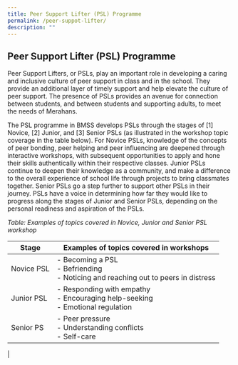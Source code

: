```yaml
---
title: Peer Support Lifter (PSL) Programme
permalink: /peer-suppot-lifter/
description: ""
---
```

## Peer Support Lifter (PSL) Programme

Peer Support Lifters, or PSLs, play an important role in developing a caring and inclusive culture of peer support in class and in the school. They provide an additional layer of timely support and help elevate the culture of peer support. The presence of PSLs provides an avenue for connection between students, and between students and supporting adults, to meet the needs of Merahans.

The PSL programme in BMSS develops PSLs through the stages of [1] Novice, [2] Junior, and [3] Senior PSLs (as illustrated in the workshop topic coverage in the table below). For Novice PSLs, knowledge of the concepts of peer bonding, peer helping and peer influencing are deepened through interactive workshops, with subsequent opportunities to apply and hone their skills authentically within their respective classes. Junior PSLs continue to deepen their knowledge as a community, and make a difference to the overall experience of school life through projects to bring classmates together. Senior PSLs go a step further to support other PSLs in their journey. PSLs have a voice in determining how far they would like to progress along the stages of Junior and Senior PSLs, depending on the personal readiness and aspiration of the PSLs.  


*Table: Examples of topics covered in Novice, Junior and Senior PSL workshop*

| Stage |Examples of topics covered in workshops| 
| -------- | -------- |
| Novice PSL     | - Becoming a PSL<br>- Befriending<br>- Noticing and reaching out to peers in distress |
| Junior PSL     | - Responding with empathy<br>- Encouraging help-seeking<br>- Emotional regulation   |
| Senior PS    | - Peer pressure<br>- Understanding conflicts<br>- Self-care
   |
